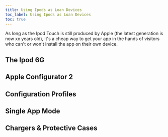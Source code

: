 ```yaml
---
title: Using Ipods as Loan Devices
toc_label: Using Ipods as Loan Devices
toc: true
---
```


As long as the Ipod Touch is still produced by Apple (the latest generation is now xx years old), it's a cheap way to get your app in the hands of visitors who can't or won't install the app on their own device.

## The Ipod 6G

## Apple Configurator 2

## Configuration Profiles

## Single App Mode

## Chargers & Protective Cases
